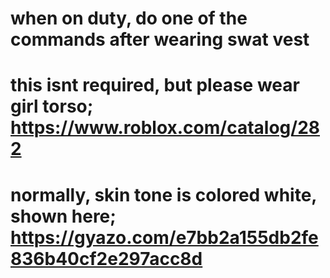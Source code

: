 # when on duty, do one of the commands after wearing swat vest
# this isnt required, but please wear girl torso; https://www.roblox.com/catalog/282
# normally, skin tone is colored white, shown here; https://gyazo.com/e7bb2a155db2fe836b40cf2e297acc8d
